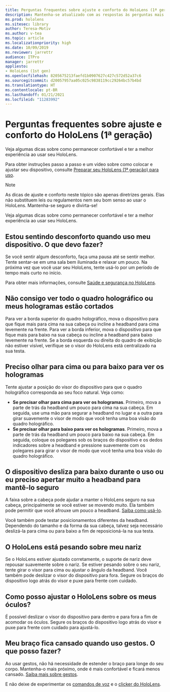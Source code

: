 ```yaml
---
title: Perguntas frequentes sobre ajuste e conforto do HoloLens (1ª geração)
description: Mantenha-se atualizado com as respostas às perguntas mais frequentes sobre como encaixar seu dispositivo de realidade mista HoloLens (1ª geração).
ms.prod: hololens
ms.sitesec: library
author: Teresa-Motiv
ms.author: v-tea
ms.topic: article
ms.localizationpriority: high
ms.date: 10/09/2019
ms.reviewer: jarrettr
audience: ITPro
manager: jarrettr
appliesto:
- HoloLens (1st gen)
ms.openlocfilehash: 8205675213faefd1b0907627c427c572d52a37c6
ms.sourcegitcommit: d20057957aa05c025c9838119cc29264bc57b4bd
ms.translationtype: HT
ms.contentlocale: pt-BR
ms.lasthandoff: 01/21/2021
ms.locfileid: "11283992"
---
```

# Perguntas frequentes sobre ajuste e conforto do HoloLens (1ª geração)

Veja algumas dicas sobre como permanecer confortável e ter a melhor experiência ao usar seu HoloLens.

Para obter instruções passo a passo e um vídeo sobre como colocar e ajustar seu dispositivo, consulte [Preparar seu HoloLens (1ª geração) para uso](hololens1-setup.md).

> [!NOTE]
> As dicas de ajuste e conforto neste tópico são apenas diretrizes gerais. Elas não substituem leis ou regulamentos nem seu bom senso ao usar o HoloLens. Mantenha-se seguro e divirta-se!

Veja algumas dicas sobre como permanecer confortável e ter a melhor experiência ao usar seu HoloLens.

## Estou sentindo desconforto quando uso meu dispositivo. O que devo fazer?

Se você sentir algum desconforto, faça uma pausa até se sentir melhor. Tente sentar-se em uma sala bem iluminada e relaxar um pouco. Na próxima vez que você usar seu HoloLens, tente usá-lo por um período de tempo mais curto no início.

Para obter mais informações, consulte [Saúde e segurança no HoloLens](https://go.microsoft.com/fwlink/p/?LinkId=746661).

## Não consigo ver todo o quadro holográfico ou meus hologramas estão cortados

Para ver a borda superior do quadro holográfico, mova o dispositivo para que fique mais para cima na sua cabeça ou incline a headband para cima levemente na frente. Para ver a borda inferior, mova o dispositivo para que fique mais para baixo na sua cabeça ou incline a headband para baixo levemente na frente. Se a borda esquerda ou direita do quadro de exibição não estiver visível, verifique se o visor do HoloLens está centralizado na sua testa.

## Preciso olhar para cima ou para baixo para ver os hologramas

Tente ajustar a posição do visor do dispositivo para que o quadro holográfico corresponda ao seu foco natural. Veja como:

- **Se precisar olhar para cima para ver os hologramas**. Primeiro, mova a parte de trás da headband um pouco para cima na sua cabeça. Em seguida, use uma mão para segurar a headband no lugar e a outra para girar suavemente o visor de modo que você tenha uma boa visão do quadro holográfico.
- **Se precisar olhar para baixo para ver os hologramas**. Primeiro, mova a parte de trás da headband um pouco para baixo na sua cabeça. Em seguida, coloque os polegares sob os braços do dispositivo e os dedos indicadores sobre a headband e pressione suavemente com os polegares para girar o visor de modo que você tenha uma boa visão do quadro holográfico.

## O dispositivo desliza para baixo durante o uso ou eu preciso apertar muito a headband para mantê-lo seguro

A faixa sobre a cabeça pode ajudar a manter o HoloLens seguro na sua cabeça, principalmente se você estiver se movendo muito. Ela também pode permitir que você afrouxe um pouco a headband. [Saiba como usá-lo](hololens1-setup.md#adjust-fit).

Você também pode testar posicionamentos diferentes da headband. Dependendo do tamanho e da forma da sua cabeça, talvez seja necessário deslizá-la para cima ou para baixo a fim de reposicioná-la na sua testa.

## O HoloLens está pesando sobre meu nariz

Se o HoloLens estiver ajustado corretamente, o suporte de nariz deve repousar suavemente sobre o nariz. Se estiver pesando sobre o seu nariz, tente girar o visor para cima ou ajustar o ângulo da headband. Você também pode deslizar o visor do dispositivo para fora. Segure os braços do dispositivo logo atrás do visor e puxe para frente com cuidado.

## Como posso ajustar o HoloLens sobre os meus óculos?

É possível deslizar o visor do dispositivo para dentro e para fora a fim de acomodar os óculos. Segure os braços do dispositivo logo atrás do visor e puxe para frente com cuidado para ajustá-lo.

## Meu braço fica cansado quando uso gestos. O que posso fazer?

Ao usar gestos, não há necessidade de estender o braço para longe do seu corpo. Mantenha-o mais próximo, onde é mais confortável e ficará menos cansado. [Saiba mais sobre gestos](hololens1-basic-usage.md#use-hololens-with-your-hands).

E não deixe de experimentar os [comandos de voz](hololens-cortana.md) e o [clicker do HoloLens](hololens1-clicker.md).
